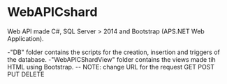 # WebAPICshard
Web API made C#, SQL Server > 2014 and Bootstrap (APS.NET Web Application).

-"DB" folder contains the scripts for the creation, insertion and triggers of the database.
-"WebAPICShardView" folder contains the views made tih HTML using Bootstrap.
-- NOTE: change URL for the request GET POST PUT DELETE
